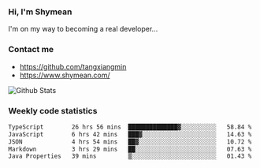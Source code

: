 ### Hi, I'm Shymean

I'm on my way to becoming a real developer...

### Contact me

- <https://github.com/tangxiangmin>
- <https://www.shymean.com/>

![Github Stats](https://github-readme-stats.vercel.app/api?username=tangxiangmin&show_icons=true&theme=dark)


###  Weekly code statistics

<!--START_SECTION:waka-->

```txt
TypeScript        26 hrs 56 mins  ██████████████▓░░░░░░░░░░   58.84 %
JavaScript        6 hrs 42 mins   ███▓░░░░░░░░░░░░░░░░░░░░░   14.63 %
JSON              4 hrs 54 mins   ██▓░░░░░░░░░░░░░░░░░░░░░░   10.72 %
Markdown          3 hrs 29 mins   ██░░░░░░░░░░░░░░░░░░░░░░░   07.63 %
Java Properties   39 mins         ▒░░░░░░░░░░░░░░░░░░░░░░░░   01.43 %
```

<!--END_SECTION:waka-->